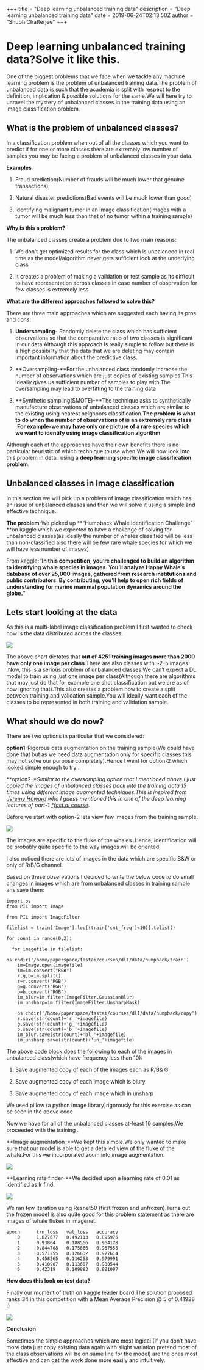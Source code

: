 +++
title = "Deep learning unbalanced training data"
description = "Deep learning unbalanced training data"
date = 2019-06-24T02:13:50Z
author = "Shubh Chatterjee"
+++




# Deep learning unbalanced training data?Solve it like this.



One of the biggest problems that we face when we tackle any machine learning problem is the problem of unbalanced training data.The problem of unbalanced data is such that the academia is split with respect to the definition, implication & possible solutions for the same.We will here try to unravel the mystery of unbalanced classes in the training data using an image classification problem.

## **What is the problem of unbalanced classes?**

In a classification problem when out of all the classes which you want to predict if for one or more classes there are extremely low number of samples you may be facing a problem of unbalanced classes in your data.

**Examples**

1. Fraud prediction(Number of frauds will be much lower that genuine transactions)

1. Natural disaster predictions(Bad events will be much lower than good)

1. Identifying malignant tumor in an image classification(images with a tumor will be much less than that of no tumor within a training sample)

**Why is this a problem?**

The unbalanced classes create a problem due to two main reasons:

1. We don’t get optimized results for the class which is unbalanced in real time as the model/algorithm never gets sufficient look at the underlying class

1. It creates a problem of making a validation or test sample as its difficult to have representation across classes in case number of observation for few classes is extremely less

**What are the different approaches followed to solve this?**

There are three main approaches which are suggested each having its pros and cons:

1. **Undersampling**- Randomly delete the class which has sufficient observations so that the comparative ratio of two classes is significant in our data.Although this approach is really simple to follow but there is a high possibility that the data that we are deleting may contain important information about the predictive class.

1. **Oversampling-**For the unbalanced class randomly increase the number of observations which are just copies of existing samples.This ideally gives us sufficient number of samples to play with.The oversampling may lead to overfitting to the training data

1. **Synthetic sampling(SMOTE)-**The technique asks to synthetically manufacture observations of unbalanced classes which are similar to the existing using nearest neighbors classification.**The problem is what to do when the number of observations of is an extremely rare class .For example-we may have only one picture of a rare species which we want to identify using image classification algorithm**

Although each of the approaches have their own benefits there is no particular heuristic of which technique to use when.We will now look into this problem in detail using a **deep learning specific image classification problem**.

## Unbalanced classes in Image classification

In this section we will pick up a problem of image classification which has an issue of unbalanced classes and then we will solve it using a simple and effective technique.

**The problem**-We picked up **“Humpback Whale Identification Challenge” **on kaggle which we expected to have a challenge of solving for unbalanced classes(as ideally the number of whales classified will be less than non-classified also there will be few rare whale species for which we will have less number of images)

From kaggle:**“In this competition, you’re challenged to build an algorithm to identifying whale species in images. You’ll analyze Happy Whale’s database of over 25,000 images, gathered from research institutions and public contributors. By contributing, you’ll help to open rich fields of understanding for marine mammal population dynamics around the globe.”**

## Lets start looking at the data

As this is a multi-label image classification problem I first wanted to check how is the data distributed across the classes.

![](https://cdn-images-1.medium.com/max/2000/1*iYujQD4FOHkrSBdsNFuvpw.png)

The above chart dictates that **out of 4251 training images more than 2000 have only one image per class**.There are also classes with ~2–5 images .Now, this is a serious problem of unbalanced classes.We can’t expect a DL model to train using just one image per class(Although there are algorithms that may just do that for example one shot classification but we are as of now ignoring that).This also creates a problem how to create a split between training and validation sample.You will ideally want each of the classes to be represented in both training and validation sample.

## What should we do now?

There are two options in particular that we considered:

**option1**-Rigorous data augmentation on the training sample(We could have done that but as we need data augmentation only for specific classes this may not solve our purpose completely).Hence I went for option-2 which looked simple enough to try .

**option2-**Similar to the oversampling option that I mentioned above.I just copied the images of unbalanced classes back into the training data 15 times using different image augmented techniques.This is inspired from [Jeremy Howard](undefined) who I guess mentioned this in one of the deep learning lectures of part-1 [*fast.ai course](http://www.fast.ai/).*

Before we start with option-2 lets view few images from the training sample.

![](https://cdn-images-1.medium.com/max/2000/1*HUKhePnuVA0sbPR6X6XqMw.png)

The images are specific to the fluke of the whales .Hence, identification will be probably quite specific to the way images will be oriented.

I also noticed there are lots of images in the data which are specific B&W or only of R/B/G channel.

Based on these observations I decided to write the below code to do small changes in images which are from unbalanced classes in training sample ans save them:

    import os
    from PIL import Image

    from PIL import ImageFilter

    filelist = train['Image'].loc[(train['cnt_freq']<10)].tolist()

    for count in range(0,2):
      
      for imagefile in filelist:
        os.chdir('/home/paperspace/fastai/courses/dl1/data/humpback/train')
        im=Image.open(imagefile)
        im=im.convert("RGB")
        r,g,b=im.split()
        r=r.convert("RGB")
        g=g.convert("RGB")
        b=b.convert("RGB")
        im_blur=im.filter(ImageFilter.GaussianBlur)
        im_unsharp=im.filter(ImageFilter.UnsharpMask)
        
        os.chdir('/home/paperspace/fastai/courses/dl1/data/humpback/copy')
        r.save(str(count)+'r_'+imagefile)
        g.save(str(count)+'g_'+imagefile)
        b.save(str(count)+'b_'+imagefile)
        im_blur.save(str(count)+'bl_'+imagefile)
        im_unsharp.save(str(count)+'un_'+imagefile)

The above code block does the following to each of the images in unbalanced class(which have frequency less than 10):

1. Save augmented copy of each of the images each as R/B& G

1. Save augmented copy of each image which is blury

1. Save augmented copy of each image which in unsharp

We used pillow (a python image library)rigorously for this exercise as can be seen in the above code

Now we have for all of the unbalanced classes at-least 10 samples.We proceeded with the training .

**Image augmentation-**We kept this simple.We only wanted to make sure that our model is able to get a detailed view of the fluke of the whale.For this we incorporated zoom into image augmentation.

![](https://cdn-images-1.medium.com/max/2000/1*EbptStu_tLG_IlgbBy3C5Q.png)

**Learning rate finder-**We decided upon a learning rate of 0.01 as identified as lr find.

![](https://cdn-images-1.medium.com/max/2000/1*q5_4SxgGXIm5cF2lt__Psg.png)

We ran few iteration using Resnet50 (first frozen and unfrozen).Turns out the frozen model is also quite good for this problem statement as there are images of whale flukes in imagenet.

    epoch      trn_loss   val_loss   accuracy                     
        0      1.827677   0.492113   0.895976  
        1      0.93804    0.188566   0.964128                      
        2      0.844708   0.175866   0.967555                      
        3      0.571255   0.126632   0.977614                      
        4      0.458565   0.116253   0.979991                      
        5      0.410907   0.113607   0.980544                      
        6      0.42319    0.109893   0.981097

**How does this look on test data?**

Finally our moment of truth on kaggle leader board.The solution proposed ranks 34 in this competition with a Mean Average Precision @ 5 of 0.41928 :)

![](https://cdn-images-1.medium.com/max/2350/1*OcC_cv9XD1_a00VP5jQN0Q.png)

**Conclusion**

Sometimes the simple approaches which are most logical (If you don’t have more data just copy existing data again with slight variation pretend most of the class observations will be on same line for the model) are the ones most effective and can get the work done more easily and intuitively.
